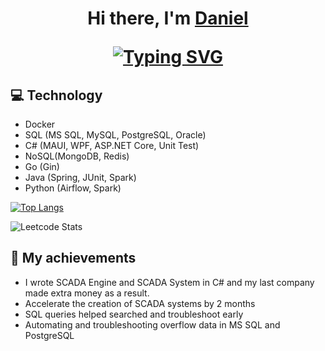 <h1 align="center">Hi there, I'm <a href="https://zenitcomreal34.wixsite.com/daniil-portfolio" target="_blank">Daniel</a> 
  
[![Typing SVG](https://readme-typing-svg.herokuapp.com?color=%2336BCF7&lines=data+engineer+and+backend+developer)](https://git.io/typing-svg)

## :computer: Technology
 - Docker
 - SQL  (MS SQL, MySQL, PostgreSQL, Oracle)
 - C# (MAUI, WPF, ASP.NET Core, Unit Test)
 - NoSQL(MongoDB, Redis)
 - Go (Gin)
 - Java (Spring, JUnit, Spark)
 - Python (Airflow, Spark)

[![Top Langs](https://github-readme-stats.vercel.app/api/top-langs/?username=OnvoKoder&theme=vision-friendly-dark)](https://github.com/OnvoKoder/github-readme-stats)

![Leetcode Stats](https://leetcard.jacoblin.cool/DaniilMikhailov)

## :100: My achievements
- I wrote SCADA Engine and SCADA System in C# and my last company made extra money as a result.
- Accelerate the creation of SCADA systems by 2 months
- SQL queries helped searched and troubleshoot early
- Automating and troubleshooting overflow data in MS SQL and PostgreSQL
